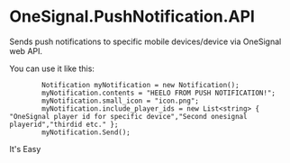 # OneSignal.PushNotification.API
Sends push notifications to specific mobile devices/device via OneSignal web API. 

You can use it like this:



            Notification myNotification = new Notification();
            myNotification.contents = "HEELO FROM PUSH NOTIFICATION!";
            myNotification.small_icon = "icon.png";
            myNotification.include_player_ids = new List<string> { "OneSignal player id for specific device","Second onesignal playerid","thirdid etc." };
            myNotification.Send();
  
  
  It's Easy

